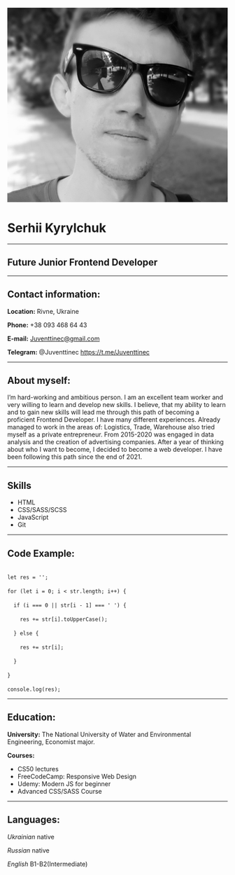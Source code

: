 ![myPhoto](./img/photo_black.jpg "My photo")

# Serhii Kyrylchuk

---

## Future Junior Frontend Developer

---

## Contact information:

**Location:** Rivne, Ukraine

**Phone:** +38 093 468 64 43

**E-mail:** Juventtinec@gmail.com

**Telegram:** @Juventtinec https://t.me/Juventtinec

---

## About myself:

I’m hard-working and ambitious person. I am an excellent team worker and very willing to learn and develop new skills. I believe, that my ability to learn and to gain new skills will lead me through this path of becoming a proficient Frontend Developer. I have many different experiences. Already managed to work in the areas of: Logistics, Trade, Warehouse also tried myself as a private entrepreneur. From 2015-2020 was engaged in data analysis and the creation of advertising companies. After a year of thinking about who I want to become, I decided to become a web developer. I have been following this path since the end of 2021.

---

## Skills

- HTML
- CSS/SASS/SCSS
- JavaScript
- Git

---

## Code Example:

```let str = 'i am in the easycode';

let res = '';

for (let i = 0; i < str.length; i++) {

  if (i === 0 || str[i - 1] === ' ') {

    res += str[i].toUpperCase();

  } else {

    res += str[i];

  }

}

console.log(res);
```

---

## Education:

**University:** The National University of Water and Environmental Engineering, Economist major.

**Courses:**

- CS50 lectures
- FreeCodeCamp: Responsive Web Design
- Udemy: Modern JS for beginner
- Advanced CSS/SASS Course

---

## Languages:

_Ukrainian_ native

_Russian_ native

_English_ B1-B2(Intermediate)